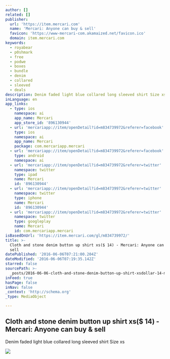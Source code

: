 ```yaml
---
author: []
related: []
publisher:
  url: 'https://item.mercari.com'
  name: 'Mercari: Anyone can buy & sell'
  favicon: 'https://www-mercari-com.akamaized.net/favicon.ico'
  domain: item.mercari.com
keywords:
  - royabear
  - p0shmark
  - free
  - podwe
  - boxes
  - bundle
  - denim
  - collared
  - sleeved
  - deals
description: Denim faded light blue collared long sleeved shirt Size xs
inLanguage: en
app_links:
  - type: ios
    namespace: ai
    app_name: Mercari
    app_store_id: '896130944'
  - url: 'mercariapp://item/openDetail?id=m834739972&referer=facebook'
    type: ios
    namespace: ai
    app_name: Mercari
    package: com.mercariapp.mercari
  - url: 'mercariapp://item/openDetail?id=m834739972&referer=facebook'
    type: android
    namespace: ai
  - url: 'mercariapp://item/openDetail?id=m834739972&referer=twitter'
    namespace: twitter
    type: ipad
    name: Mercari
    id: '896130944'
  - url: 'mercariapp://item/openDetail?id=m834739972&referer=twitter'
    namespace: twitter
    type: iphone
    name: Mercari
    id: '896130944'
  - url: 'mercariapp://item/openDetail?id=m834739972&referer=twitter'
    namespace: twitter
    type: googleplay
    name: Mercari
    id: com.mercariapp.mercari
isBasedOnUrl: 'https://item.mercari.com/gl/m834739972/'
title: >-
  Cloth and stone denim button up shirt xs($ 14) - Mercari: Anyone can buy &
  sell
datePublished: '2016-06-06T07:21:00.204Z'
dateModified: '2016-06-06T07:19:35.142Z'
starred: false
sourcePath: >-
  _posts/2016-06-06-cloth-and-stone-denim-button-up-shirt-xsdollar-14-mercari-an.md
inFeed: true
hasPage: false
inNav: false
_context: 'http://schema.org'
_type: MediaObject

---
```

<article style=""><h1>Cloth and stone denim button up shirt xs($ 14) - Mercari: Anyone can buy &amp; sell</h1><p>Denim faded light blue collared long sleeved shirt Size xs</p><img src="https://s3-us-west-2.amazonaws.com/static.mercariapp.com/photos/m834739972_1.jpg?1463893420" /></article>